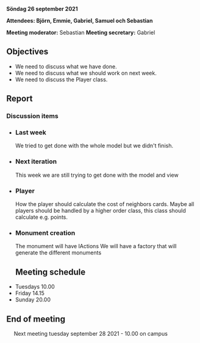 **Söndag 26 september 2021**

**Attendees: Björn, Emmie, Gabriel, Samuel och Sebastian**

**Meeting moderator:** Sebastian
**Meeting secretary:** Gabriel

## Objectives
* We need to discuss what we have done.
* We need to discuss what we should work on next week.
* We need to discuss the Player class.

## Report

### Discussion items
* ### **Last week**
  We tried to get done with the whole model but we didn't finish.
* ### **Next iteration**
  This week we are still trying to get done with the model and view
* ### **Player**
  How the player should calculate the cost of neighbors cards.
  Maybe all players should be handled by a higher order class, this class should calculate e.g. points.
* ### **Monument creation**
  The monument will have IActions
  We will have a factory that will generate the different monuments
  ## Meeting schedule
* Tuesdays 10.00
* Friday 14.15
* Sunday 20.00

## End of meeting
&nbsp; &nbsp; &nbsp;Next meeting tuesday september 28 2021 - 10.00 on campus